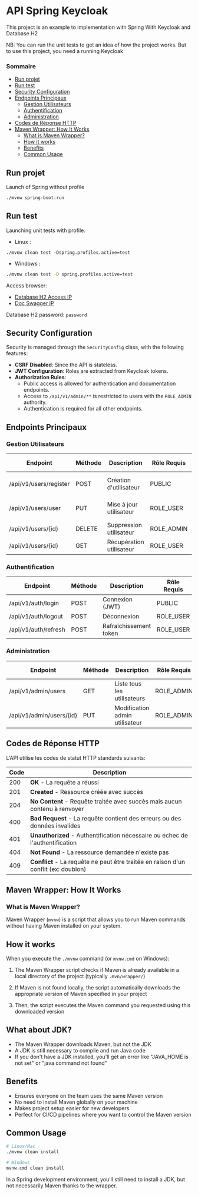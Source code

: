 # API Spring Keycloak

This project is an example to implementation with Spring With Keycloak and Database H2

NB: You can run the unit tests to get an idea of how the project works. But to use this project,
you need a running Keycloak

### Sommaire

* [Run projet](#run-projet)
* [Run test](#run-test)
* [Security Configuration](#security-configuration)
* [Endpoints Principaux](#endpoints-principaux)
    * [Gestion Utilisateurs](#gestion-utilisateurs)
    * [Authentification](#authentification)
    * [Administration](#administration)
* [Codes de Réponse HTTP](#codes-de-réponse-http)
* [Maven Wrapper: How It Works](#maven-wrapper-how-it-works)
    * [What is Maven Wrapper?](#what-is-maven-wrapper)
    * [How it works](#how-it-works)
    * [Benefits](#benefits)
    * [Common Usage](#common-usage)

## Run projet

Launch of Spring without profile

````bash
./mvnw spring-boot:run
````

## Run test

Launching unit tests with profile.

* Linux :

````shell
./mvnw clean test -Dspring.profiles.active=test
````

* Windows :

````bash
./mvnw clean test -D spring.profiles.active=test
````

Access browser:

* [Database H2 Access IP](http://localhost:8080/h2-console)
* [Doc Swagger IP](#http://localhost:8080/swagger-ui/index.html")

Database H2 password: ``password``

## Security Configuration

Security is managed through the `SecurityConfig` class, with the following features:

- **CSRF Disabled**: Since the API is stateless.
- **JWT Configuration**: Roles are extracted from Keycloak tokens.
- **Authorization Rules**:
    - Public access is allowed for authentication and documentation endpoints.
    - Access to `/api/v1/admin/**` is restricted to users with the `ROLE_ADMIN` authority.
    - Authentication is required for all other endpoints.

## Endpoints Principaux

### Gestion Utilisateurs

| Endpoint               | Méthode | Description              | Rôle Requis | Codes Réponse |
|------------------------|---------|--------------------------|-------------|---------------|
| /api/v1/users/register | POST    | Création d'utilisateur   | PUBLIC      | 201, 400, 409 |
| /api/v1/users/user     | PUT     | Mise à jour utilisateur  | ROLE_USER   | 200, 400, 404 |
| /api/v1/users/{id}     | DELETE  | Suppression utilisateur  | ROLE_ADMIN  | 204, 404      |
| /api/v1/users/{id}     | GET     | Récupération utilisateur | ROLE_USER   | 200, 404      |

### Authentification

| Endpoint             | Méthode | Description            | Rôle Requis | Codes Réponse |
|----------------------|---------|------------------------|-------------|---------------|
| /api/v1/auth/login   | POST    | Connexion (JWT)        | PUBLIC      | 200, 401      |
| /api/v1/auth/logout  | POST    | Déconnexion            | ROLE_USER   | 200           |
| /api/v1/auth/refresh | POST    | Rafraîchissement token | ROLE_USER   | 200, 401      |

### Administration

| Endpoint                 | Méthode | Description                    | Rôle Requis | Codes Réponse |
|--------------------------|---------|--------------------------------|-------------|---------------|
| /api/v1/admin/users      | GET     | Liste tous les utilisateurs    | ROLE_ADMIN  | 200           |
| /api/v1/admin/users/{id} | PUT     | Modification admin utilisateur | ROLE_ADMIN  | 200, 404      |

## Codes de Réponse HTTP

L'API utilise les codes de statut HTTP standards suivants:

| Code | Description                                                                         |
|------|-------------------------------------------------------------------------------------|
| 200  | **OK** - La requête a réussi                                                        |
| 201  | **Created** - Ressource créée avec succès                                           |
| 204  | **No Content** - Requête traitée avec succès mais aucun contenu à renvoyer          |
| 400  | **Bad Request** - La requête contient des erreurs ou des données invalides          |
| 401  | **Unauthorized** - Authentification nécessaire ou échec de l'authentification       |
| 404  | **Not Found** - La ressource demandée n'existe pas                                  |
| 409  | **Conflict** - La requête ne peut être traitée en raison d'un conflit (ex: doublon) |

## Maven Wrapper: How It Works

### What is Maven Wrapper?

Maven Wrapper (`mvnw`) is a script that allows you to run Maven commands without having Maven installed on your system.

## How it works

When you execute the `./mvnw` command (or `mvnw.cmd` on Windows):

1. The Maven Wrapper script checks if Maven is already available in a local directory of the project (typically
   `.mvn/wrapper/`)

2. If Maven is not found locally, the script automatically downloads the appropriate version of Maven specified in your
   project

3. Then, the script executes the Maven command you requested using this downloaded version

## What about JDK?

* The Maven Wrapper downloads Maven, but not the JDK
* A JDK is still necessary to compile and run Java code
* If you don't have a JDK installed, you'll get an error like "JAVA_HOME is not set" or "java command not found"

## Benefits

* Ensures everyone on the team uses the same Maven version
* No need to install Maven globally on your machine
* Makes project setup easier for new developers
* Perfect for CI/CD pipelines where you want to control the Maven version

## Common Usage

```bash
# Linux/Mac
./mvnw clean install

# Windows
mvnw.cmd clean install
```

In a Spring development environment, you'll still need to install a JDK, but not necessarily Maven thanks to the
wrapper.